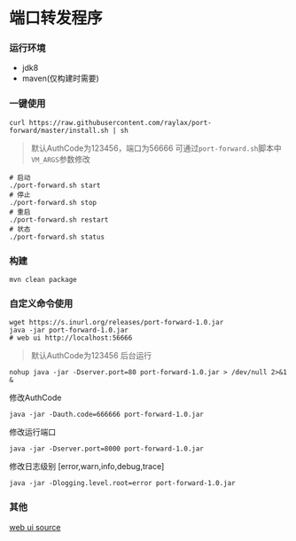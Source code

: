 # 端口转发程序

### 运行环境
* jdk8
* maven(仅构建时需要)
### 一键使用
```
curl https://raw.githubusercontent.com/raylax/port-forward/master/install.sh | sh
```
> 默认AuthCode为123456，端口为56666 可通过`port-forward.sh`脚本中`VM_ARGS`参数修改
```
# 启动
./port-forward.sh start
# 停止
./port-forward.sh stop
# 重启
./port-forward.sh restart
# 状态
./port-forward.sh status
```
### 构建
```
mvn clean package
```
### 自定义命令使用
```
wget https://s.inurl.org/releases/port-forward-1.0.jar
java -jar port-forward-1.0.jar
# web ui http://localhost:56666
```
> 默认AuthCode为123456
后台运行
```
nohup java -jar -Dserver.port=80 port-forward-1.0.jar > /dev/null 2>&1 &
```
修改AuthCode
```
java -jar -Dauth.code=666666 port-forward-1.0.jar
```
修改运行端口
```
java -jar -Dserver.port=8000 port-forward-1.0.jar
```
修改日志级别 [error,warn,info,debug,trace]
```
java -jar -Dlogging.level.root=error port-forward-1.0.jar
```

### 其他
[web ui source](https://github.com/raylax/port-forward-ui)